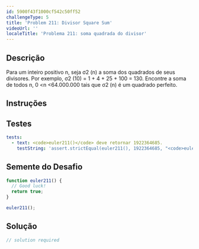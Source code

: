 ```yaml
---
id: 5900f43f1000cf542c50ff52
challengeType: 5
title: 'Problem 211: Divisor Square Sum'
videoUrl: ''
localeTitle: 'Problema 211: soma quadrada do divisor'
---
```


## Descrição
<section id="description"> Para um inteiro positivo n, seja σ2 (n) a soma dos quadrados de seus divisores. Por exemplo, σ2 (10) = 1 + 4 + 25 + 100 = 130. Encontre a soma de todos n, 0 &lt;n &lt;64.000.000 tais que σ2 (n) é um quadrado perfeito. </section>

## Instruções
<section id="instructions">
</section>

## Testes
<section id='tests'>

```yml
tests:
  - text: <code>euler211()</code> deve retornar 1922364685.
    testString: 'assert.strictEqual(euler211(), 1922364685, "<code>euler211()</code> should return 1922364685.");'

```

</section>

## Semente do Desafio
<section id='challengeSeed'>

<div id='js-seed'>

```js
function euler211() {
  // Good luck!
  return true;
}

euler211();

```

</div>



</section>

## Solução
<section id='solution'>

```js
// solution required
```
</section>
